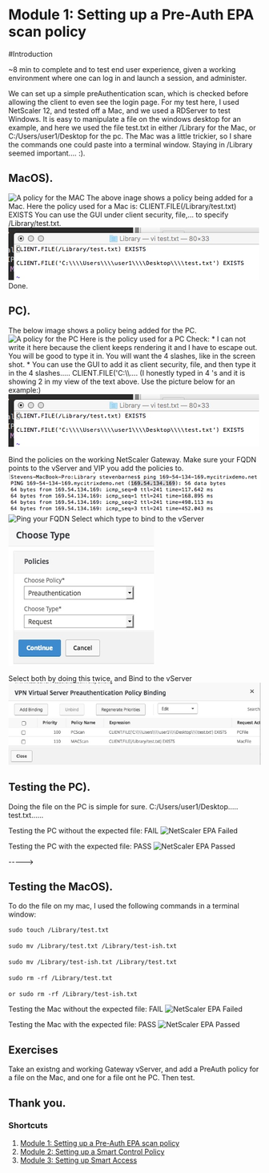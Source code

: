 # Module 1: Setting up a Pre-Auth EPA scan policy

#Introduction

~8 min to complete and to test end user experience, given a working environment where one can log in and launch a session, and administer.

We can set up a simple preAuthentication scan, which is checked before allowing the client to even see the login page. For my test here, I used NetScaler 12, and tested off a Mac, and we used a RDServer to test Windows. It is easy to manipulate a file on the windows desktop for an example, and here we used the file test.txt in either /Library for the Mac, or C:/Users/user1/Desktop for the pc. The Mac was a little trickier, so I share the commands one could paste into a terminal window. Staying in /Library seemed important.... :).

## MacOS).
![A policy for the MAC](./images/NSepaMacAllow.gif)
The above inage shows a policy being added for a Mac.
Here the policy used for a Mac is:
CLIENT.FILE(/Library/test.txt) EXISTS
You can use the GUI under client security, file,... to specify /Library/test.txt.
![CLIENT.FILE(/Library/test.txt](./images/policy.jpeg)
Done.

## PC).
The below image shows a policy being added for the PC.
![A policy for the PC](./images/NSepaPCAllow.gif)
Here is the policy used for a PC Check: * I can not write it here because the client keeps rendering it and I have to escape out. You will be good to type it in. You will want the 4 slashes, like in the screen shot. * You can use the GUI to add it as client security, file, and then type it in the 4 slashes.....    CLIENT.FILE('C:\\\\....
(I honestly typed in 4 \'s and it is showing 2 in my view of the text above. Use the picture below for an example:)
![For the PC, you want the four \'s](./images/policy.jpeg)

Bind the policies on the working NetScaler Gateway. Make sure your FQDN points to the vServer and VIP you add the policies to.
![Ping your FQDN](./images/ping.jpeg)
![Ping your FQDN](./images/vServerBind.gif)
Select which type to bind to the vServer
![Select the type as you bind to the vServer](./images/type.jpeg)

Select both by doing this twice, and Bind to the vServer
![Bind to the vServer](./images/bind.jpeg)

## Testing the PC).

Doing the file on the PC is simple for sure. C:/Users/user1/Desktop..... test.txt......

Testing the PC without the expected file: FAIL
![NetScaler EPA Failed](./images/PCPreFail.gif)

Testing the PC with the expected file: PASS
![NetScaler EPA Passed](./images/PCPrePass.gif)

----->

## Testing the MacOS).

To do the file on my mac, I used the following commands in a terminal window:

	sudo touch /Library/test.txt

	sudo mv /Library/test.txt /Library/test-ish.txt

	sudo mv /Library/test-ish.txt /Library/test.txt

	sudo rm -rf /Library/test.txt

	or sudo rm -rf /Library/test-ish.txt

Testing the Mac without the expected file: FAIL
![NetScaler EPA Failed](./images/MacPreFail.gif)

Testing the Mac with the expected file: PASS
![NetScaler EPA Passed](./images/MacPrePass.gif)

## Exercises

Take an existng and working Gateway vServer, and add a PreAuth policy for a file on the Mac, and one for a file ont he PC. Then test.

## Thank you. 

### Shortcuts
1. [Module 1: Setting up a Pre-Auth EPA scan policy](../Module1)
2. [Module 2: Setting up a Smart Control Policy](../Module2)
3. [Module 3: Setting up Smart Access](../Module3)
